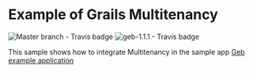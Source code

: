 # Example of Grails Multitenancy 

![Master branch - Travis badge](https://travis-ci.org/grails-samples/multitenancy-example-grails.svg?branch=master)
![geb-1.1.1 - Travis badge](https://travis-ci.org/grails-samples/multitenancy-example-grails.svg?branch=geb-1.1.1)

This sample shows how to integrate Multitenancy in the sample app [Geb example application](https://github.com/grails-samples/geb-example-grails])